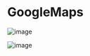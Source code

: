 # GoogleMaps

![image](https://user-images.githubusercontent.com/69444307/151278621-05af20be-7d80-4a23-bc05-35cfc14680e4.png)

![image](https://user-images.githubusercontent.com/69444307/151278673-2dc1a3f2-b07d-4181-9714-8037d039ad40.png)
